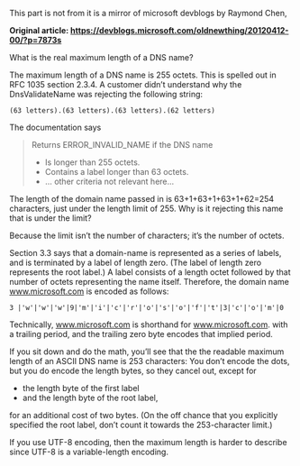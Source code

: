 This part is not from it is a mirror of microsoft devblogs by Raymond Chen,
 
**Original article: https://devblogs.microsoft.com/oldnewthing/20120412-00/?p=7873s**


What is the real maximum length of a DNS name?


The maximum length of a DNS name is 255 octets.
This is spelled out in RFC 1035 section 2.3.4. A customer didn’t understand why the DnsValidateName was rejecting the following string:

````shell script
(63 letters).(63 letters).(63 letters).(62 letters)
````


The documentation says


> Returns ERROR_INVALID_NAME if the DNS name
> - Is longer than 255 octets.
> - Contains a label longer than 63 octets.
> - … other criteria not relevant here…

The length of the domain name passed in is 63+1+63+1+63+1+62=254 characters, just under the length limit of 255. Why is it rejecting this name that is under the limit?



Because the limit isn’t the number of characters; it’s the number of octets.

Section 3.3 says that a domain-name is represented as a series of labels, and is terminated by a label of length zero. (The label of length zero represents the root label.) A label consists of a length octet followed by that number of octets representing the name itself. Therefore, the domain name www.microsoft.com is encoded as follows:

```shell script
3 |'w'|'w'|'w'|9|'m'|'i'|'c'|'r'|'o'|'s'|'o'|'f'|'t'|3|'c'|'o'|'m'|0
```


Technically, www.microsoft.com is shorthand for www.microsoft.com. with a trailing period, and the trailing zero byte encodes that implied period.

If you sit down and do the math, you’ll see that the the readable maximum length of an ASCII DNS name is 253 characters: 
You don’t encode the dots, but you do encode the length bytes, so they cancel out, except for
- the length byte of the first label
- and the length byte of the root label, 

for an additional cost of two bytes. (On the off chance that you explicitly specified the root label, don’t count it towards the 253-character limit.)

If you use UTF-8 encoding, then the maximum length is harder to describe since UTF-8 is a variable-length encoding.